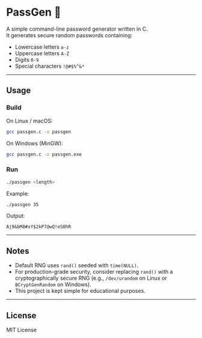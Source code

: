 # PassGen 🔑

A simple command-line password generator written in C.  
It generates secure random passwords containing:

- Lowercase letters `a-z`
- Uppercase letters `A-Z`
- Digits `0-9`
- Special characters `!@#$%^&*`

---

## Usage

### Build
On Linux / macOS:
```bash
gcc passgen.c -o passgen
```

On Windows (MinGW):
```bash
gcc passgen.c -o passgen.exe
```

### Run
```bash
./passgen <length>
```

Example:
```bash
./passgen 35
```

Output:
```
Aj9&bM8#xY$2kP7@wQ!eS0hR
```

---

## Notes
- Default RNG uses `rand()` seeded with `time(NULL)`.  
- For production-grade security, consider replacing `rand()` with a cryptographically secure RNG (e.g., `/dev/urandom` on Linux or `BCryptGenRandom` on Windows).  
- This project is kept simple for educational purposes.

---

## License
MIT License

